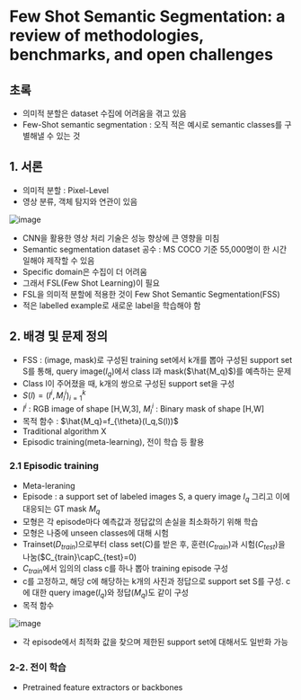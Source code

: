 # Few Shot Semantic Segmentation: a review of methodologies, benchmarks, and open challenges

## 초록
- 의미적 분할은 dataset 수집에 어려움을 겪고 있음
- Few-Shot semantic segmentation : 오직 적은 예시로 semantic classes를 구별해낼 수 있는 것

## 1. 서론
- 의미적 분할 : Pixel-Level
- 영상 분류, 객체 탐지와 연관이 있음

![image](https://github.com/user-attachments/assets/36ebad98-22f5-4a3b-84e4-de020ada3339)

- CNN을 활용한 영상 처리 기술은 성능 향상에 큰 영향을 미침
- Semantic segmentation dataset 공수 : MS COCO 기준 55,000명이 한 시간 일해야 제작할 수 있음
- Specific domain은 수집이 더 어려움
- 그래서 FSL(Few Shot Learning)이 필요
- FSL을 의미적 분할에 적용한 것이 Few Shot Semantic Segmentation(FSS)
- 적은 labelled example로 새로운 label을 학습해야 함

## 2. 배경 및 문제 정의
- FSS : (image, mask)로 구성된 training set에서 k개를 뽑아 구성된 support set S를 통해, query image($I_q$)에서 class l과 mask($\hat{M_q}$)를 예측하는 문제
- Class l이 주어졌을 때, k개의 쌍으로 구성된 support set을 구성
- $S(l)={(I^i, M_l^i)}_{i=1}^k$
- $I^i$ : RGB image of shape [H,W,3], $M_l^i$  : Binary mask of shape [H,W]
- 목적 함수 : $\hat{M_q}=f_{\theta}(I_q,S(l))$
- Traditional algorithm X
- Episodic training(meta-learning), 전이 학습 등 활용

### 2.1 Episodic training 
- Meta-leraning
- Episode : a support set of labeled images S, a query image $I_q$ 그리고 이에 대응되는 GT mask $M_q$
- 모형은 각 episode마다 예측값과 정답값의 손실을 최소화하기 위해 학습
- 모형은 나중에 unseen classes에 대해 시험
- Trainset($D_{train}$)으로부터 class set(C)를 받은 후, 훈련($C_{train}$)과 시험($C_{test}$)을 나눔($C_{train}\capC_{test}=0)
- $C_{train}$에서 임의의 class c를 하나 뽑아 training episode 구성
- c를 고정하고, 해당 c에 해당하는 k개의 사진과 정답으로 support set S를 구성. c에 대한 query image($I_q$)와 정답($M_q$)도 같이 구성
- 목적 함수

![image](https://github.com/user-attachments/assets/3f5c25eb-214b-45df-9c08-a65591e95618)

- 각 episode에서 최적화 값을 찾으며 제한된 support set에 대해서도 일반화 가능

### 2-2. 전이 학습
- Pretrained feature extractors or backbones

